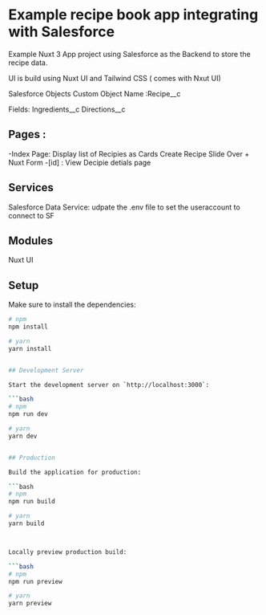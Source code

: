 # Example recipe book app integrating with Salesforce

Example Nuxt 3 App project using Salesforce as the Backend to store the recipe data. 

UI is build using Nuxt UI and Tailwind CSS ( comes with Nxut UI)


Salesforce Objects
Custom Object Name :Recipe__c

Fields:
Ingredients__c
Directions__c

## Pages :
-Index Page: 
    Display list of Recipies as Cards
    Create Recipe Slide Over + Nuxt Form
-[id] : View Decipie detials page

## Services
Salesforce Data Service:
udpate the .env file to set the useraccount to connect to SF

## Modules
Nuxt UI

## Setup

Make sure to install the dependencies:

```bash
# npm
npm install

# yarn
yarn install


## Development Server

Start the development server on `http://localhost:3000`:

```bash
# npm
npm run dev

# yarn
yarn dev


## Production

Build the application for production:

```bash
# npm
npm run build

# yarn
yarn build



Locally preview production build:

```bash
# npm
npm run preview

# yarn
yarn preview

```

